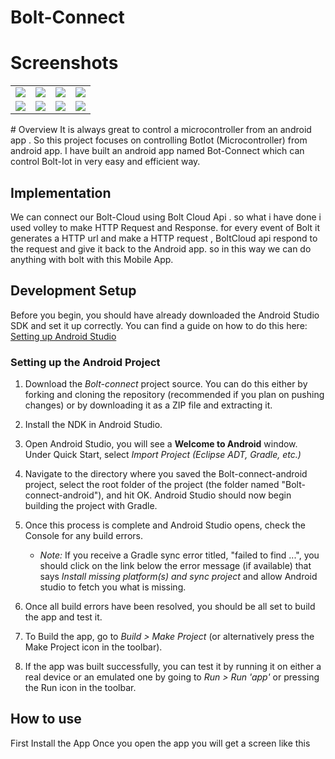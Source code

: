 # Bolt-Connect
# Screenshots
<table>
    <tr>
     <td><img src="./docs/_static/screenshots/ss_1.png"></td>
     <td><img src="./docs/_static/screenshots/ss_2.png"></td>
     <td><img src="./docs/_static/screenshots/ss_3.png"></td>
     <td><img src="./docs/_static/screenshots/ss_4.png"></td>
     <tr> 
      <td><img src="./docs/_static/screenshots/ss_5.png"></td>
      <td><img src="./docs/_static/screenshots/ss_6.png"></td>
      <td><img src="./docs/_static/screenshots/ss_7.png"></td>
      <td><img src="./docs/_static/screenshots/ss_8.png"></td>
    </tr>
  </table>
# Overview
It is always great to control a microcontroller from an android app .
So this project focuses on controlling BotIot (Microcontroller) from android app.
I have built an android app named Bot-Connect which can control Bolt-Iot in very easy and efficient way.
   

## Implementation 
We can connect our Bolt-Cloud using Bolt Cloud Api .
so what i have done i used volley to make HTTP Request and Response.
for every event of Bolt it generates a HTTP url and make a HTTP request ,
BoltCloud api respond to the request and give it back to the Android app.
so in this way we can do anything with bolt with this Mobile App.
## Development Setup

Before you begin, you should have already downloaded the Android Studio SDK and set it up correctly. You can find a guide on how to do this here: [Setting up Android Studio](http://developer.android.com/sdk/installing/index.html?pkg=studio)

### Setting up the Android Project

1. Download the *Bolt-connect* project source. You can do this either by forking and cloning the repository (recommended if you plan on pushing changes) or by downloading it as a ZIP file and extracting it.

2. Install the NDK in Android Studio.

3. Open Android Studio, you will see a **Welcome to Android** window. Under Quick Start, select *Import Project (Eclipse ADT, Gradle, etc.)*
4. Navigate to the directory where you saved the Bolt-connect-android project, select the root folder of the project (the folder named "Bolt-connect-android"), and hit OK. Android Studio should now begin building the project with Gradle.

5. Once this process is complete and Android Studio opens, check the Console for any build errors.

    - *Note:* If you receive a Gradle sync error titled, "failed to find ...", you should click on the link below the error message (if available) that says *Install missing platform(s) and sync project* and allow Android studio to fetch you what is missing.
    
6. Once all build errors have been resolved, you should be all set to build the app and test it.

7. To Build the app, go to *Build > Make Project* (or alternatively press the Make Project icon in the toolbar).

8. If the app was built successfully, you can test it by running it on either a real device or an emulated one by going to *Run > Run 'app'* or pressing the Run icon in the toolbar.

## How to use
First Install the App
Once you open the app you will get a screen like this
   
   
